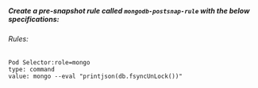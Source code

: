 </br>

##### Create a pre-snapshot rule called `mongodb-postsnap-rule` with the below specifications:


###### Rules:

    Pod Selector:role=mongo
    type: command
    value: mongo --eval "printjson(db.fsyncUnLock())"
